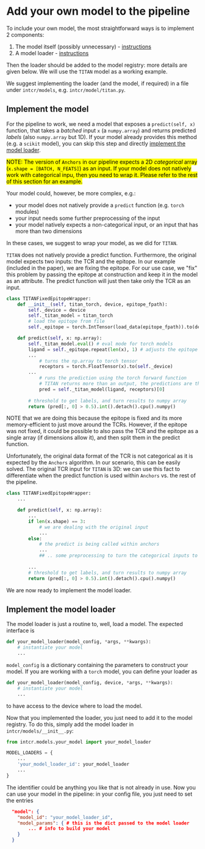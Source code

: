 # Add your own model to the pipeline

To include your own model, the most straightforward ways is to implement 2 components:

1. The model itself (possibly unnecessary) - [instructions](#implement-the-model)
2. A model loader - [instructions](#implement-the-model-loader)

Then the loader should be added to the model registry: more details are given below.
We will use the `TITAN` model as a working example. 

We suggest implementing the loader (and the model, if required) in a file under `intcr/models`, e.g. `intcr/model/titan.py`.

## Implement the model 

For the pipeline to work, we need a model that exposes a `predict(self, x)`
 function, that takes a *batched* input `x` (a `numpy.array`) and returns predicted *labels* (also `numpy.array` but 1D). 
If your model already provides this method (e.g. a `scikit` model), you can skip this step and directly [implement the model loader](#implement-the-model-loader).

<mark>NOTE: The version of `Anchors` in our pipeline expects a 2D *categorical* array (`x.shape = [BATCH, N_FEATS]`) as an input. 
If your model does not natively work with categorical inpu, then you need to wrap it. Please refer to the rest of this section for an example.</mark>

Your model could, however, be more complex, e.g.:
- your model does not natively provide a `predict` function (e.g. `torch` modules)
- your input needs some further preprocessing of the input
- your model natively expects a non-categorical input, or an input that has more than two dimensions

In these cases, we suggest to wrap your model, as we did for `TITAN`. 

``TITAN`` does not natively provide a predict function. Furthermore, the original model expects two inputs: the TCR and the epitope. 
In our example (included in the paper), we are fixing the epitope. 
For our use case, we "fix" this problem by passing the epitope at construction and keep it in the model as an attribute.
The predict function will just then take only the TCR as an input.

```python
class TITANFixedEpitopeWrapper:
    def __init__(self, titan_torch, device, epitope_fpath):
        self._device = device
        self._titan_model = titan_torch
        # load the epitope from file
        self._epitope = torch.IntTensor(load_data(epitope_fpath)).to(device)

    def predict(self, x: np.array):
        self._titan_model.eval() # eval mode for torch models
        ligand = self._epitope.repeat(len(x), 1) # adjusts the epitope to the right size
        ...
            # turns the np.array to torch tensor
            receptors = torch.FloatTensor(x).to(self._device)
        ...
            # runs the prediction using the torch forward function
            # TITAN returns more than an output, the predictions are the first ones
            pred = self._titan_model(ligand, receptors)[0]
            
        # threshold to get labels, and turn results to numpy array
        return (pred[:, 0] > 0.5).int().detach().cpu().numpy()
```

NOTE that we are doing this because the epitope is fixed and its more memory-efficient to just move around the TCRs. 
However, if the epitope was not fixed, it could be possible to also pass the TCR and the epitope as a single array (if dimensions allow it), and then split them in the predict function.

Unfortunately, the original data format of the TCR is not categorical as it is expected by the `Anchors` algorithm.
In our scenario, this can be easily solved. The original TCR input for `TITAN` is 3D: we can use this fact to differentiate when
the predict function is used within `Anchors` vs. the rest of the pipeline.

```python
class TITANFixedEpitopeWrapper:
    ...

    def predict(self, x: np.array):
        ...
        if len(x.shape) == 3:
            # we are dealing with the original input
            ...
        else:
            # the predict is being called within anchors
            ...
            ## .. some preprocessing to turn the categorical inputs to the original format expected by TITAN
        
        ...
        # threshold to get labels, and turn results to numpy array
        return (pred[:, 0] > 0.5).int().detach().cpu().numpy()
```

We are now ready to implement the model loader.

## Implement the model loader

The model loader is just a routine to, well, load a model. 
The expected interface is

```python
def your_model_loader(model_config, *args, **kwargs):
    # instantiate your model
    ...
```

`model_config` is a dictionary containing the parameters to construct your model. 
If you are working with a `torch` model, you can define your loader as

```python
def your_model_loader(model_config, device, *args, **kwargs):
    # instantiate your model
    ...
```

to have access to the device where to load the model.

Now that you implemented the loader, you just need to add it to the model registry.
To do this, simply add the model loader in `intcr/models/__init__.py`:

```python
from intcr.models.your_model import your_model_loader

MODEL_LOADERS = {
    ...
    'your_model_loader_id': your_model_loader
    ...
}
```

The identifier could be anything you like that is not already in use. 
Now you can use your model in the pipeline: in your config file, you just need to set the entries

```json
  "model": {
    "model_id": "your_model_loader_id",
    "model_params": { # this is the dict passed to the model loader
        ... # info to build your model
    }
  }
```
